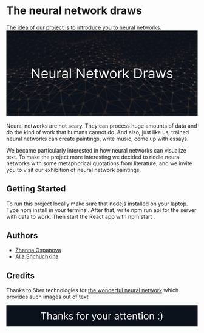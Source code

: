 # The neural network draws

The idea of our project is to introduce you to neural networks.
![](https://github.com/darthalla/Neural-Network/blob/main/readmeimg/Group%201.png)

Neural networks are not scary. They can process huge amounts of data and do the kind of work that humans cannot do. And also, just like us, trained neural networks can create paintings, write music, come up with essays.

We became particularly interested in how neural networks can visualize text. To make the project more interesting we decided to riddle neural networks with some metaphorical quotations from literature, and we invite you to visit our exhibition of neural network paintings.


## Getting Started

To run this project locally make sure that nodejs installed on your laptop. Type  npm install in your terminal. After that, write npm run api  for the server with data to work. Then start the React app with npm start .
## Authors

- [Zhanna Ospanova](https://github.com/oaspan)
- [Alla Shchuchkina](https://github.com/darthalla)


## Credits

Thanks to Sber technologies for [the wonderful neural network](https://rudalle.ru/) which provides such images out of text 

![](https://github.com/darthalla/Neural-Network/blob/main/readmeimg/Group%202.png)
